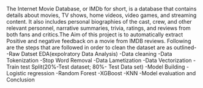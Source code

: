 The Internet Movie Database, or IMDb for short, is a database that contains details about movies, TV shows, home videos, video games, and streaming content. It also includes personal biographies of the cast, crew, and other relevant personnel, narrative summaries, trivia, ratings, and reviews from both fans and critics.The Aim of this project is to automatically extract Positive and negative feedback on a movie from IMDB reviews.
Following are the steps that are followed in order to clean the dataset are as outlined-
  -Raw Datset EDA(expolratory Data Analysis)
  -Data cleaning
  -Data Tokenization
  -Stop Word Removal
  -Data Lametization
  -Data Vectorization
  -Train test Split(20%-Test dataset; 80%- Test Data set)
  -Model Building
    -Logistic regression
    -Random Forest
    -XGBoost
    -KNN
  -Model evaluation and Conclusion
